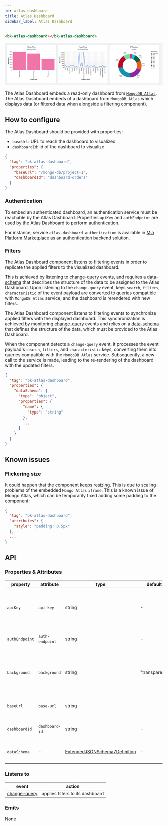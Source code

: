 ```yaml
---
id: atlas_dashboard
title: Atlas Dashboard
sidebar_label: Atlas Dashboard
---
```

<!--
WARNING:
This file is automatically generated. Please edit the 'README' file of the corresponding component and run `yarn copy:docs`
-->

[img-bk-atlas-dashboard]: img/bk-atlas-dashboard.png
[marketplace]: /marketplace/overview_marketplace.md
[mongodb-atlas]: https://www.mongodb.com/atlas/database

[data-schema]: ../30_page_layout.md#data-schema

[change-query]: ../70_events.md#change-query




```html
<bk-atlas-dashboard></bk-atlas-dashboard>
```
![dashboard][img-bk-atlas-dashboard]

The Atlas Dashboard embeds a read-only dashboard from [`MongoDB Atlas`][mongodb-atlas].
The Atlas Dashboard embeds of a dashboard from `MongoDB Atlas` which displays data (or filtered data when alongside a filtering component).


## How to configure

The Atlas Dashboard should be provided with properties:
  - `baseUrl`: URL to reach the dashboard to visualized
  - `dashboardId`: id of the dashboard to visualize
  <!-- - `dataSchema` data-schema describing the fields of the collection -->

```json
{
  "tag": "bk-atlas-dashboard",
  "properties": {
    "baseUrl": "/mongo-db/project-1",
    "dashboardId": "dashboard-orders"
  }
}
```

### Authentication

To embed an authenticated dashboard, an authentication service must be reachable by the Atlas Dashboard.
Properties `apiKey` and `authEndpoint` are used by the Atlas Dashboard to perform authentication.

For instance, service `atlas-dashboard-authentication` is available in [Mia Platform Marketplace][marketplace] as an authentication backend solution.

### Filters

<!-- TODO explain decently -->
The Atlas Dashboard component listens to filtering events in order to replicate the applied filters to the visualized dashboard.

This is achieved by listening to [change-query] events, and requires a [data-schema] that describes the structure of the data to be assigned to the Atlas Dashboard.
Upon listening to the `change-query` event, keys `search`, `filters`, `characteristic` of the event payload are converted to queries compatible with `MongoDB Atlas` service, and the dashboard is rerendered with new filters.


The Atlas Dashboard component listens to filtering events to synchronize applied filters with the displayed dashboard.
This synchronization is achieved by monitoring [change-query] events and relies on a [data-schema] that defines the structure of the data, which must be provided to the Atlas Dashboard.

When the component detects a `change-query` event, it processes the event payload's `search`, `filters`, and `characteristic` keys, converting them into queries compatible with the `MongoDB Atlas` service. Subsequently, a new call to the service is made, leading to the re-rendering of the dashboard with the updated filters.

```json
{
  "tag": "bk-atlas-dashboard",
  "properties": {
    "dataSchema": {
      "type": "object",
      "properties": {
        "name": {
          "type": "string"
        },
        ...
      }
    }
  }
}
```

## Known issues

### Flickering size

It could happen that the component keeps resizing. This is due to scaling problems of the embedded `Mongo Atlas` `iframe`.
This is a known issue of Mongo Atlas, which can be temporarily fixed adding some padding to the component:

```json
{
  "tag": "bk-atlas-dashboard",
  "attributes": {
    "style": "padding: 0.5px"
  },
  ...
}
```

## API

### Properties & Attributes

| property       | attribute       | type                                         | default       | description                                                                           |
| -------------- | --------------- | -------------------------------------------- | ------------- | ------------------------------------------------------------------------------------- |
| `apiKey`       | `api-key`       | string                                       | -             | apikey to call the authentication route from a trusted entity. Leave empty if not set |
| `authEndpoint` | `auth-endpoint` | string                                       | -             | endpoint for the dashboard authentication                                             |
| `background`   | `background`    | string                                       | "transparent" | background color of the dashboard. Possible values are color hex code, CSS color name |
| `baseUrl`      | `base-url`      | string                                       | -             | base URL of the embedded dashboard                                                    |
| `dashboardId`  | `dashboard-id`  | string                                       | -             | dashboard id of the embedded dashboard                                                |
| `dataSchema`   | -               | [ExtendedJSONSchema7Definition][data-schema] | -             | data-schema describing the fields of the collection                                   |

### Listens to

| event          | action                           |
| -------------- | -------------------------------- |
| [change-query] | applies filters to its dashboard |


### Emits

None
